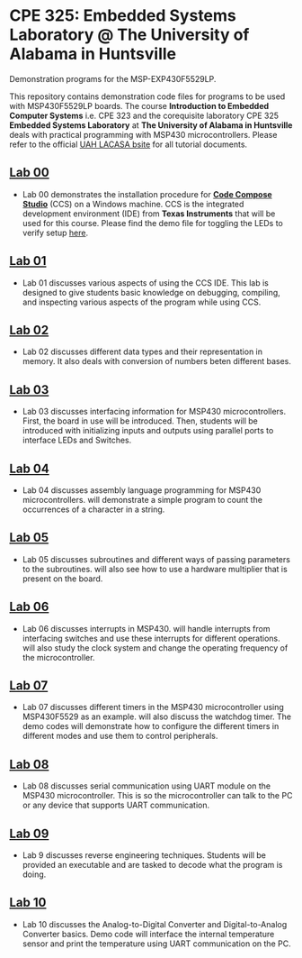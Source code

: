 # CPE 325: Embedded Systems Laboratory @ The University of Alabama in Huntsville
Demonstration programs for the MSP-EXP430F5529LP.

This repository contains demonstration code files for programs to be used with MSP430F5529LP boards. The course **Introduction to Embedded Computer Systems** i.e. CPE 323 and the corequisite laboratory CPE 325 **Embedded Systems Laboratory** at **The University of Alabama in Huntsville** deals with practical programming with MSP430 microcontrollers. Please refer to the official [UAH LACASA bsite](http://lacasa.uah.edu/portal/index.php/teaching/47-cpe-323-introduction-to-embedded-computer-systems) for all tutorial documents.

## [Lab 00](https://github.com/uah-lacasa/CPE325_MSP430f5529/tree/master/Lab_00)
- Lab 00 demonstrates the installation procedure for [**Code Compose Studio**](https://www.ti.com/tool/CCSTUDIO) (CCS) on a Windows machine. CCS is the integrated development environment (IDE) from **Texas Instruments** that will be used for this course. Please find the demo file for toggling the LEDs to verify setup [here](Lab0/Lab0_D0.c). 

## [Lab 01](https://github.com/uah-lacasa/CPE325_MSP430f5529/tree/master/Lab_01)
- Lab 01 discusses various aspects of using the CCS IDE. This lab is designed to give students basic knowledge on debugging, compiling, and inspecting various aspects of the program while using CCS.

## [Lab 02](https://github.com/uah-lacasa/CPE325_MSP430f5529/tree/master/Lab_02)
- Lab 02 discusses different data types and their representation in memory. It also deals with conversion of numbers beten different bases.

## [Lab 03](https://github.com/uah-lacasa/CPE325_MSP430f5529/tree/master/Lab_03)
- Lab 03 discusses interfacing information for MSP430 microcontrollers. First, the board in use will be introduced. Then, students will be introduced with initializing inputs and outputs using parallel ports to interface LEDs and Switches.

## [Lab 04](https://github.com/uah-lacasa/CPE325_MSP430f5529/tree/master/Lab_04)
- Lab 04 discusses assembly language programming for MSP430 microcontrollers.  will demonstrate a simple program to count the occurrences of a character in a string. 

## [Lab 05](https://github.com/uah-lacasa/CPE325_MSP430f5529/tree/master/Lab_05)
- Lab 05 discusses subroutines and different ways of passing parameters to the subroutines.  will also see how to use a hardware multiplier that is present on the board.

## [Lab 06](https://github.com/uah-lacasa/CPE325_MSP430f5529/tree/master/Lab_06)
- Lab 06 discusses interrupts in MSP430.  will handle interrupts from interfacing switches and use these interrupts for different operations.  will also study the clock system and change the operating frequency of the microcontroller.

## [Lab 07](https://github.com/uah-lacasa/CPE325_MSP430f5529/tree/master/Lab_07)
- Lab 07 discusses different timers in the MSP430 microcontroller using MSP430F5529 as an example.  will also discuss the watchdog timer. The demo codes will demonstrate how to configure the different timers in different modes and use them to control peripherals.

## [Lab 08](https://github.com/uah-lacasa/CPE325_MSP430f5529/tree/master/Lab_08)
- Lab 08 discusses serial communication using UART module on the MSP430 microcontroller. This is so the microcontroller can talk to the PC or any device that supports UART communication.

## [Lab 09](https://github.com/uah-lacasa/CPE325_MSP430f5529/tree/master/Lab_09)
- Lab 9 discusses reverse engineering techniques. Students will be provided an executable and are tasked to decode what the program is doing.

## [Lab 10](https://github.com/uah-lacasa/CPE325_MSP430f5529/tree/master/Lab_10)
- Lab 10 discusses the Analog-to-Digital Converter and Digital-to-Analog Converter basics. Demo code will interface the internal temperature sensor and print the temperature using UART communication on the PC.
